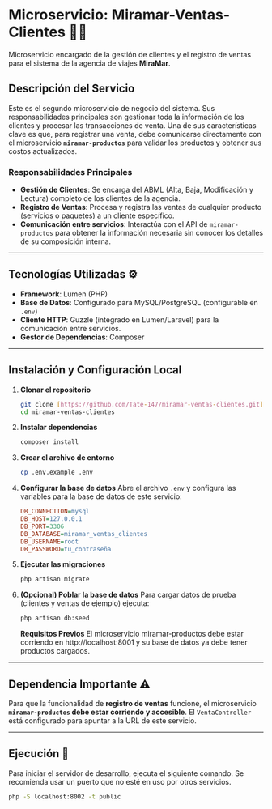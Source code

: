 # Microservicio: Miramar-Ventas-Clientes 👤🛒

Microservicio encargado de la gestión de clientes y el registro de ventas para el sistema de la agencia de viajes **MiraMar**.

## Descripción del Servicio

Este es el segundo microservicio de negocio del sistema. Sus responsabilidades principales son gestionar toda la información de los clientes y procesar las transacciones de venta. Una de sus características clave es que, para registrar una venta, debe comunicarse directamente con el microservicio **`miramar-productos`** para validar los productos y obtener sus costos actualizados.

### Responsabilidades Principales
* **Gestión de Clientes**: Se encarga del ABML (Alta, Baja, Modificación y Lectura) completo de los clientes de la agencia.
* **Registro de Ventas**: Procesa y registra las ventas de cualquier producto (servicios o paquetes) a un cliente específico.
* **Comunicación entre servicios**: Interactúa con el API de `miramar-productos` para obtener la información necesaria sin conocer los detalles de su composición interna.

---

## Tecnologías Utilizadas ⚙️

* **Framework**: Lumen (PHP)
* **Base de Datos**: Configurado para MySQL/PostgreSQL (configurable en `.env`)
* **Cliente HTTP**: Guzzle (integrado en Lumen/Laravel) para la comunicación entre servicios.
* **Gestor de Dependencias**: Composer

---

## Instalación y Configuración Local

1.  **Clonar el repositorio**
    ```bash
    git clone [https://github.com/Tate-147/miramar-ventas-clientes.git](https://github.com/Tate-147/miramar-ventas-clientes.git)
    cd miramar-ventas-clientes
    ```

2.  **Instalar dependencias**
    ```bash
    composer install
    ```

3.  **Crear el archivo de entorno**
    ```bash
    cp .env.example .env
    ```

4.  **Configurar la base de datos**
    Abre el archivo `.env` y configura las variables para la base de datos de este servicio:
    ```ini
    DB_CONNECTION=mysql
    DB_HOST=127.0.0.1
    DB_PORT=3306
    DB_DATABASE=miramar_ventas_clientes
    DB_USERNAME=root
    DB_PASSWORD=tu_contraseña
    ```

5.  **Ejecutar las migraciones**
    ```bash
    php artisan migrate
    ```

6. **(Opcional) Poblar la base de datos**
   Para cargar datos de prueba (clientes y ventas de ejemplo) ejecuta:
   ```bash
   php artisan db:seed
   ```

   **Requisitos Previos**
   El microservicio miramar-productos debe estar corriendo en http://localhost:8001 y su base de datos ya debe tener productos cargados.

---

## Dependencia Importante ⚠️

Para que la funcionalidad de **registro de ventas** funcione, el microservicio **`miramar-productos` debe estar corriendo y accesible**. El `VentaController` está configurado para apuntar a la URL de este servicio.

---

## Ejecución 🚀

Para iniciar el servidor de desarrollo, ejecuta el siguiente comando. Se recomienda usar un puerto que no esté en uso por otros servicios.

```bash
php -S localhost:8002 -t public